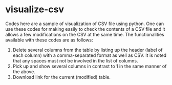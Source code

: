 # visualize-csv
Codes here are a sample of visualization of CSV file using python.
One can use these codes for making easily to check the contents of a CSV file and it allows a few modifications on the CSV at the same time.
The functionalities available with these codes are as follows:
1. Delete several columns from the table by listing up the header (label of each column) with a comma-separated format as well as CSV. It is noted that any spaces must not be involved in the list of columns.
2. Pick up and show several columns in contrast to 1 in the same manner of the above.
3. Download link for the current (modified) table.
